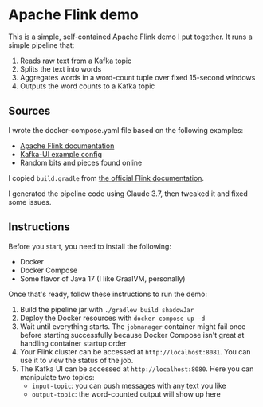 # Apache Flink demo

This is a simple, self-contained Apache Flink demo I put together. It runs a simple pipeline that:

1. Reads raw text from a Kafka topic
2. Splits the text into words
3. Aggregates words in a word-count tuple over fixed 15-second windows
4. Outputs the word counts to a Kafka topic

## Sources

I wrote the docker-compose.yaml file based on the following examples:
* [Apache Flink documentation](https://nightlies.apache.org/flink/flink-docs-release-2.0/docs/deployment/resource-providers/standalone/docker/#flink-with-docker-compose)
* [Kafka-UI example config](https://github.com/provectus/kafka-ui/blob/master/documentation/compose/kafka-ui.yaml)
* Random bits and pieces found online

I copied `build.gradle` from [the official Flink documentation](https://nightlies.apache.org/flink/flink-docs-release-2.0/docs/dev/configuration/overview/#getting-started).

I generated the pipeline code using Claude 3.7, then tweaked it and fixed some issues.

## Instructions

Before you start, you need to install the following:

* Docker
* Docker Compose
* Some flavor of Java 17 (I like GraalVM, personally)

Once that's ready, follow these instructions to run the demo:

1. Build the pipeline jar with `./gradlew build shadowJar`
2. Deploy the Docker resources with `docker compose up -d`
3. Wait until everything starts. The `jobmanager` container might fail once before starting successfully because Docker Compose isn't great at handling container startup order
4. Your Flink cluster can be accessed at `http://localhost:8081`. You can use it to view the status of the job.
5. The Kafka UI can be accessed at `http://localhost:8080`. Here you can manipulate two topics:
   * `input-topic`: you can push messages with any text you like
   * `output-topic`: the word-counted output will show up here

